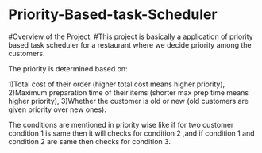 # Priority-Based-task-Scheduler
#Overview of the Project:
#This project is basically a application of priority based task scheduler for a restaurant where we decide priority among the customers. 
   
The priority is determined based on:

1)Total cost of their order (higher total cost means higher priority),
2)Maximum preparation time of their items (shorter max prep time means higher priority),
3)Whether the customer is old or new (old customers are given priority over new ones).

The conditions are mentioned in priority wise like if for two customer condition 1 is same then it will checks for condition 2 ,and if condition 1 and condition 2 are same then checks for condition 3. 
